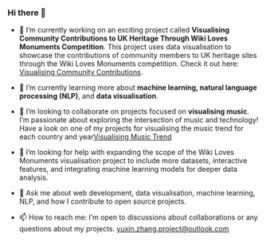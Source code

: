 ### Hi there 👋

<!--
**YuxinZhang214/YuxinZhang214** is a ✨ _special_ ✨ repository because its `README.md` (this file) appears on your GitHub profile.

Here are some ideas to get you started:

- 
- 👯 I’m looking to collaborate on ...
- 🤔 I’m looking for help with expanding the scope of the Wiki Loves Monuments visualisation project to include more datasets and interactive features.
- 🌱 I’m currently learning more about data visualisation techniques and how they can be applied to effectively communicate the impact of community-driven projects. And I'm also learning learning more about **machine learning, natural language processing (NLP)
- 👯 I’m looking to collaborate on
- 💬 Ask me about web development, data visualisation, machine learning, NLP, and my journey in contributing to open source projects.
- 📫 How to reach me: ...
- 😄 Pronouns: ...
- ⚡ Fun fact: ...
-->

- 🔭 I’m currently working on an exciting project called **Visualising Community Contributions to UK Heritage Through Wiki Loves Monuments Competition**. This project uses data visualisation to showcase the contributions of community members to UK heritage sites through the Wiki Loves Monuments competition. Check it out here: [Visualising Community Contributions](https://wiki-loves-monument-uk-visualisation.vercel.app/).

- 🌱 I’m currently learning more about **machine learning, natural language processing (NLP)**, and **data visualisation**. 

- 👯 I’m looking to collaborate on projects focused on **visualising music**. I’m passionate about exploring the intersection of music and technology! Have a look on one of my projects for visualising the music trend for each country and year[Visualising Music Trend](https://yuxinzhang214.github.io/Visualising-Music-Trend/)

- 🤔 I’m looking for help with expanding the scope of the Wiki Loves Monuments visualisation project to include more datasets, interactive features, and integrating machine learning models for deeper data analysis.

- 💬 Ask me about web development, data visualisation, machine learning, NLP, and how I contribute to open source projects.

- 📫 How to reach me: I’m open to discussions about collaborations or any questions about my projects. yuxin.zhang.project@outlook.com
